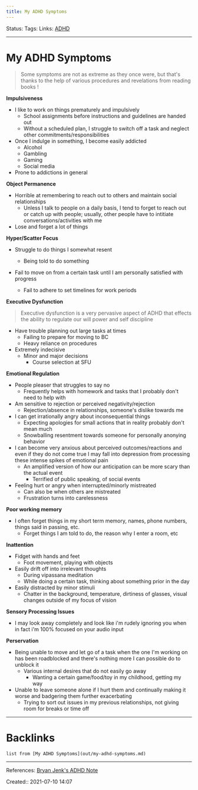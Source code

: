 ```yaml
---
title: My ADHD Symptoms
---
```

Status: 
Tags: 
Links: [ADHD](out/adhd.md)
___
# My ADHD Symptoms
> Some symptoms are not as extreme as they once were, but that's thanks to the help of various procedures and revelations from reading books !

**Impulsiveness**
- I like to work on things prematurely and impulsively
	- School assignments before instructions and guidelines are handed out
	- Without a scheduled plan, I struggle to switch off a task and neglect other commitments/responsibilities
- Once I indulge in something, I become easily addicted
	- Alcohol
	- Gambling
	- Gaming
	- Social media
- Prone to addictions in general

**Object Permanence**
- Horrible at remembering to reach out to others and maintain social relationships
	- Unless I talk to people on a daily basis, I tend to forget to reach out or catch up with people; usually, other people have to intitiate conversations/activities with me
- Lose and forget a lot of things

**Hyper/Scatter Focus**
- Struggle to do things I somewhat resent
	- Being told to do something

- Fail to move on from a certain task until I am personally satisfied with progress
	- Fail to adhere to set timelines for work periods

**Executive Dysfunction**
> Executive dysfunction is a very pervasive aspect of ADHD that effects the ability to regulate our will power and self discipline
- Have trouble planning out large tasks at times
	- Failing to prepare for moving to BC
	- Heavy reliance on procedures
- Extremely indecisive
	- Minor and major decisions
		- Course selection at SFU

**Emotional Regulation**
- People pleaser that struggles to say no
	- Frequently helps with homework and tasks that I probably don't need to help with
- Am sensitive to rejection or perceived negativity/rejection
	- Rejection/absence in relationships, someone's dislike towards me
- I can get irrationally angry about inconsequential things
	- Expecting apologies for small actions that in reality probably don't mean much
	- Snowballing resentment towards someone for personally anonying behavior
- I can become very anxious about perceived outcomes/reactions and even if they do not come true I may fall into depression from processing these intense spikes of emotional pain
	- An amplified version of how our anticipation can be more scary than the actual event
		- Terrified of public speaking, of social events
- Feeling hurt or angry when interrupted/minorly mistreated
	- Can also be when others are mistreated
	- Frustration turns into carelessness

**Poor working memory**
- I often forget things in my short term memory, names, phone numbers, things said in passing, etc.
	- Forget things I am told to do, the reason why I enter a room, etc

**Inattention**
- Fidget with hands and feet
	- Foot movement, playing with objects
- Easily drift off into irrelevant thoughts
	- During vipassana meditation
	- While doing a certain task, thinking about something prior in the day
- Easily distracted by minor stimuli
	- Chatter in the background, temperature, dirtiness of glasses, visual changes outside of my focus of vision

**Sensory Processing Issues**
- I may look away completely and look like i'm rudely ignoring you when in fact i'm 100% focused on your audio input

**Perservation**
- Being unable to move and let go of a task when the one I'm working on has been roadblocked and there's nothing more I can possible do to unblock it
	- Various internal desires that do not easily go away
		- Wanting a certain game/food/toy in my childhood, getting my way
- Unable to leave someone alone if I hurt them and continually making it worse and badgering them further exacerbating
	- Trying to sort out issues in my previous relationships, not giving room for breaks or time off
___
# Backlinks
```dataview
list from [My ADHD Symptoms](out/my-adhd-symptoms.md)
```
___
References: [Bryan Jenk's ADHD Note](https://publish.obsidian.md/bryan-jenks/ADHD)

Created:: 2021-07-10 14:07
